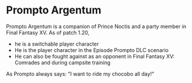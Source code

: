 # Prompto Argentum

Prompto Argentum is a companion of Prince Noctis and a party member in Final Fantasy XV. As of patch 1.20, 

- he is a switchable player character
- He is the player character in the Episode Prompto DLC scenario
- He can also be fought against as an opponent in Final Fantasy XV: Comrades and during campsite training

As Prompto always says:
"I want to ride my chocobo all day!"


